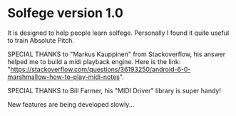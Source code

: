 # Solfege version 1.0
It is designed to help people learn solfege. Personally I found it quite useful to train Absolute Pitch.

SPECIAL THANKS to "Markus Kauppinen" from Stackoverflow, his answer helped me to build a midi playback engine.
Here is the link: "https://stackoverflow.com/questions/36193250/android-6-0-marshmallow-how-to-play-midi-notes".

SPECIAL THANKS to Bill Farmer, his "MIDI Driver" library is super handy!

New features are being developed slowly...
